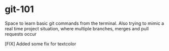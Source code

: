# git-101
Space to learn basic git commands from the terminal. Also trying to mimic a real time project situation, where multiple branches, merges and pull requests occur

[FIX] Added some fix for textcolor
